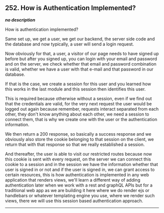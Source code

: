 ## 252. How is Authentication Implemented?

<strong><em>no description</em></strong>

How is authentication implemented? 

Same set up, we get a user, we get our backend, the server side code and the
database and now typically, a user will send a login request. 

Now obviously for that, a user, a visitor of our page needs to have signed up
before but after you signed up, you can login with your email and password and
on the server, we check whether that email and password combination is valid,
whether we have a user with that e-mail and that password in our database. 

If that is the case, we create a session for this user and you learned how this
works in the last module and this session then identifies this user. 

This is required because otherwise without a session, even if we find out that
the credentials are valid, for the very next request the user would be logged
out again because remember, requests interact separated from each other, they
don't know anything about each other, we need a session to connect them, that is
why we create one with the user or the authentication information. 

We then return a 200 response, so basically a success response and we obviously
also store the cookie belonging to that session on the client, we return that
with that response so that we really established a session. 

And thereafter, the user is able to visit our restricted routes because now this
cookie is sent with every request, on the server we can connect this cookie to a
session and in the session we have the information whether that user is signed
in or not and if the user is signed in, we can grant access to certain
resources, this is how authentication is implemented in any web application that
renders views, we'll learn a different way of adding authentication later when
we work with a rest and graphQL APIs but for a traditional web app as we are
building it here where we do render ejs or handlebars or whatever templating
engine you use, where we render such views, there we will use this session based
authentication approach. 

---
